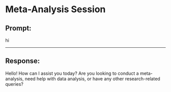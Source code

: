 # Meta-Analysis Session

## Prompt:
hi

---

## Response:
Hello! How can I assist you today? Are you looking to conduct a meta-analysis, need help with data analysis, or have any other research-related queries?